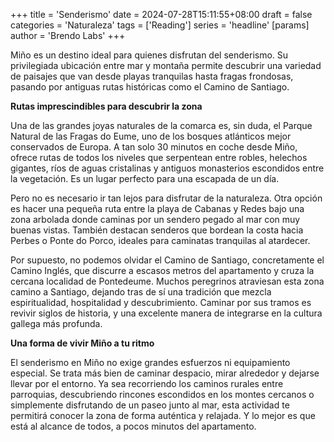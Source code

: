 +++
title = 'Senderismo'
date = 2024-07-28T15:11:55+08:00
draft = false
categories = 'Naturaleza'
tags = ['Reading']
series = 'headline'
[params]
  author = 'Brendo Labs'
+++

Miño es un destino ideal para quienes disfrutan del senderismo. Su privilegiada ubicación entre mar y montaña permite descubrir una variedad de paisajes que van desde playas tranquilas hasta fragas frondosas, pasando por antiguas rutas históricas como el Camino de Santiago.

<!--more-->

<b>Rutas imprescindibles para descubrir la zona</b>

Una de las grandes joyas naturales de la comarca es, sin duda, el Parque Natural de las Fragas do Eume, uno de los bosques atlánticos mejor conservados de Europa. A tan solo 30 minutos en coche desde Miño, ofrece rutas de todos los niveles que serpentean entre robles, helechos gigantes, ríos de aguas cristalinas y antiguos monasterios escondidos entre la vegetación. Es un lugar perfecto para una escapada de un día.

Pero no es necesario ir tan lejos para disfrutar de la naturaleza. Otra opción es hacer una pequeña ruta entre la playa de Cabanas y Redes bajo una zona arbolada donde caminas por un sendero pegado al mar con muy buenas vistas. También destacan senderos que bordean la costa hacia Perbes o Ponte do Porco, ideales para caminatas tranquilas al atardecer.

Por supuesto, no podemos olvidar el Camino de Santiago, concretamente el Camino Inglés, que discurre a escasos metros del apartamento y cruza la cercana localidad de Pontedeume. Muchos peregrinos atraviesan esta zona camino a Santiago, dejando tras de sí una tradición que mezcla espiritualidad, hospitalidad y descubrimiento. Caminar por sus tramos es revivir siglos de historia, y una excelente manera de integrarse en la cultura gallega más profunda.


<b>Una forma de vivir Miño a tu ritmo</b>

El senderismo en Miño no exige grandes esfuerzos ni equipamiento especial. Se trata más bien de caminar despacio, mirar alrededor y dejarse llevar por el entorno. Ya sea recorriendo los caminos rurales entre parroquias, descubriendo rincones escondidos en los montes cercanos o simplemente disfrutando de un paseo junto al mar, esta actividad te permitirá conocer la zona de forma auténtica y relajada. Y lo mejor es que está al alcance de todos, a pocos minutos del apartamento.